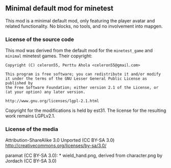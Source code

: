 ## Minimal default mod for minetest

This mod is a minimal default mod, only featuring the player avatar and related functionality. No blocks, no tools, and no involvement into mapgen.

### License of the source code

This mod was derived from the default mod for the `minetest_game` and `minimal` minetest games.
Their copyright:

```
Copyright (C) celeron55, Perttu Ahola <celeron55@gmail.com>

This program is free software; you can redistribute it and/or modify
it under the terms of the GNU Lesser General Public License as published by
the Free Software Foundation; either version 2.1 of the License, or
(at your option) any later version.

http://www.gnu.org/licenses/lgpl-2.1.html
```

Copyright for the modifications is held by est31.
The license for the resulting work remains LGPLv2.1.

### License of the media

Attribution-ShareAlike 3.0 Unported (CC BY-SA 3.0)
http://creativecommons.org/licenses/by-sa/3.0/

paramat (CC BY-SA 3.0):
	* wield_hand.png, derived from character.png by Jordach (CC BY-SA 3.0)


